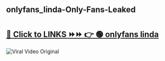 
 ## onlyfans_linda-Only-Fans-Leaked

# <h2><a href="https://clipsfans.com/onlyfans_linda&ref=git">🔗 Click to LINKS ⏩⏩ 👉 🟢 onlyfans linda </a></h2>

<a href="https://clipsfans.com/onlyfans_linda&ref=git" rel="nofollow" data-target="animated-image.originalLink"><img src="https://i.ibb.co.com/xMMVF88/686577567.gif" alt="Viral Video Original" style="max-width: 100%; display: inline-block;" data-target="animated-image.originalImage"></a>
